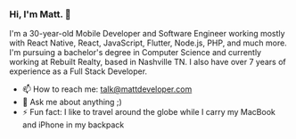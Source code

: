 ### Hi, I'm Matt. 👋

I'm a 30-year-old Mobile Developer and Software Engineer working mostly with React Native, React, JavaScript, Flutter, Node.js, PHP, and much more. I'm pursuing a bachelor's degree in Computer Science and currently working at Rebuilt Realty, based in Nashville TN. I also have over 7 years of experience as a Full Stack Developer.

- 📫 How to reach me: talk@mattdeveloper.com
- 💬 Ask me about anything ;)
- ⚡ Fun fact: I like to travel around the globe while I carry my MacBook and iPhone in my backpack
